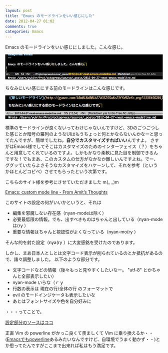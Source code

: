 ```yaml
---
layout: post
title: "Emacs のモードラインをいい感じにした"
date: 2012-04-27 01:02
comments: true
categories: Emacs
---
```


Emacs のモードラインをいい感じにしました。こんな感じ。

![新しいモードライン](/images/emacs_modeline_after.png)

ちなみにいい感じにする前のモードラインはこんな感じです。

![前のモードライン](/images/emacs_modeline_before.png)

標準のモードラインが良くないってわけじゃないんですけど、3Dのごつごつし
た感じとか暗号の羅列のようなUIはもうちょっと何とかならないんかなーと思っ
てたんですが、簡単でしたね。**自分でカスタマイズすればいい**んですよ。
さすがはEmacs様でしてそこはカスタマイズのためのインターフェイス（？）をちゃ
んと用意してくれているのですよ。しかもかなり柔軟に見た目を制御できるん
ですな！でもまあ、このカスタムの仕方がなかなか難しいんですよね。でー、
ググッていたらよさそうなカスタマイズをハケーンして、それを参考（という
かほとんどコピぺ）させてもらったという次第です。

こちらのサイト様を参考にさせていただきました m(\_ \_)m

[Emacs: custom mode line - From Amit’s Thoughts](http://gyazo.com/10a018d801b27d35255a8c23ffd92afc.png?1335456201)

このサイトの設定の何がいいかというと、それは

* 編集を邪魔しない存在感（nyan-modeは除く）
* 必要最低限の情報。でも、出すべきものはちゃんと出している（nyan-modeは(ry ）
* 重要な情報はちゃんと視認性がよくなっている（nyan-mo(ry ）

そんな的を射た設定（nya(ry ）に大変感銘を受けたのであります。

しかし、まあ日本人としとは文字コード表示が削られているのとか抵抗があるので、諸々調整しました。
以下のような部分です。

* 文字コードなどの情報（後々もっと見やすくしたいなー。 "utf-8" とかちゃんと全部表示したい）
* nyan-mode いらな（ｒｙ
* 行数の表示は 現在の行/全体の行 のフォーマットで
* evil のモードインジケータも表示したいな
* あとはフォントサイズや色を自分好みに

・・・ってことで。

[設定部分のソースはココ](https://github.com/yukihr/dotfiles/blob/master/.emacs.d/inits/07_modeline.el)

正直 Vim の powerline がかっこ良くて羨ましくて Vim に乗り換えるか・・
([Emacsでもpowerline](http://www.emacswiki.org/emacs/PowerLine)あるみたいなんですけど、自環境でうまく動かず・・)とか思ってたんですがここまで出来れば私はもう満足です。


